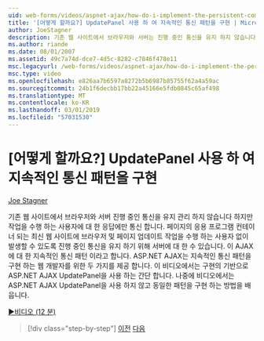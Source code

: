 ```yaml
---
uid: web-forms/videos/aspnet-ajax/how-do-i-implement-the-persistent-communications-pattern-with-the-updatepanel
title: '[어떻게 할까요?] UpdatePanel 사용 하 여 지속적인 통신 패턴을 구현 | Microsoft 문서'
author: JoeStagner
description: 기존 웹 사이트에서 브라우저와 서버는 진행 중인 통신을 유지 하지 않습니다 하지만 통신을 수행 하는 사용자에 대 한 응답에만...
ms.author: riande
ms.date: 08/01/2007
ms.assetid: 49c7a74d-dce7-4d5c-8282-c7846f478e11
msc.legacyurl: /web-forms/videos/aspnet-ajax/how-do-i-implement-the-persistent-communications-pattern-with-the-updatepanel
msc.type: video
ms.openlocfilehash: e826aa7b6597a8272b5b6987b85755f62a4a59ac
ms.sourcegitcommit: 24b1f6decbb17bb22a45166e5fdb0845c65af498
ms.translationtype: MT
ms.contentlocale: ko-KR
ms.lasthandoff: 03/01/2019
ms.locfileid: "57031530"
---
```

<a name="how-do-i-implement-the-persistent-communications-pattern-with-the-updatepanel"></a>[어떻게 할까요?] UpdatePanel 사용 하 여 지속적인 통신 패턴을 구현
====================
[Joe Stagner](https://github.com/JoeStagner)

기존 웹 사이트에서 브라우저와 서버 진행 중인 통신을 유지 관리 하지 않습니다 하지만 작업을 수행 하는 사용자에 대 한 응답에만 통신 합니다. 페이지의 응용 프로그램 컨테이너 되는 최신 웹 사이트에 브라우저 및 페이지 업데이트 작업을 수행 하는 사용자 없이 발생할 수 있도록 진행 중인 통신을 유지 하기 위해 서버에 대 한 수 있습니다. 이 AJAX에 대 한 지속적인 통신 패턴 이라고 합니다. ASP.NET AJAX는 지속적인 통신 패턴을 구현 하는 웹 개발자를 위한 두 가지를 제공 합니다. 이 비디오에서는 구현의 기반으로 ASP.NET AJAX UpdatePanel을 사용 하는 간단 합니다. 나중에 비디오에서는 ASP.NET AJAX UpdatePanel을 사용 하지 않고 동일한 패턴을 구현 하는 방법을 배웁니다.

[&#9654;비디오 (12 분)](https://channel9.msdn.com/Blogs/ASP-NET-Site-Videos/how-do-i-implement-the-persistent-communications-pattern-with-the-updatepanel)

> [!div class="step-by-step"]
> [이전](how-do-i-use-the-conditional-updatemode-of-the-updatepanel.md)
> [다음](how-do-i-localize-an-aspnet-ajax-application.md)
